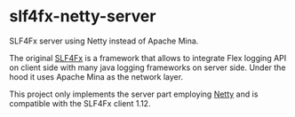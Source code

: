 slf4fx-netty-server
===================

SLF4Fx server using Netty instead of Apache Mina.

The original [SLF4Fx](https://code.google.com/p/slf4fx/) is a framework that allows to integrate Flex logging API on client side with many java logging frameworks on server side. Under the hood it uses Apache Mina as the network layer.

This project only implements the server part employing [Netty](http://netty.io/) and is compatible with the SLF4Fx client 1.12.
